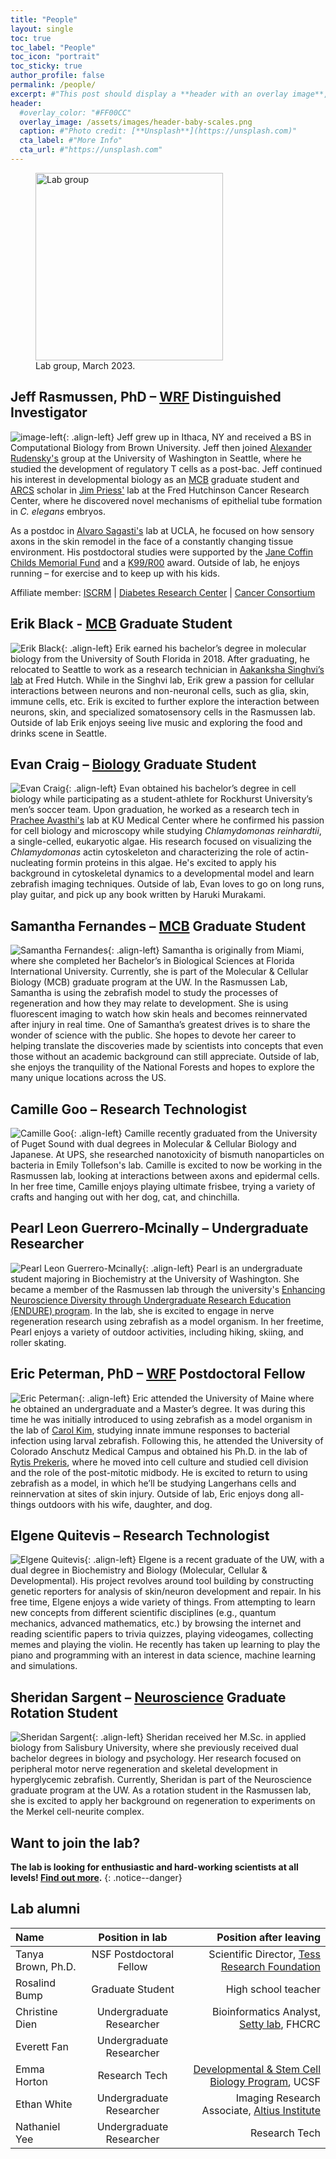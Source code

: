 ```yaml
---
title: "People"
layout: single
toc: true
toc_label: "People"
toc_icon: "portrait"
toc_sticky: true
author_profile: false
permalink: /people/
excerpt: #"This post should display a **header with an overlay image**, if the theme supports it."
header:
  #overlay_color: "#FF00CC"
  overlay_image: /assets/images/header-baby-scales.png
  caption: #"Photo credit: [**Unsplash**](https://unsplash.com)"
  cta_label: #"More Info"
  cta_url: #"https://unsplash.com"
---
```

<figure>
  <img src="{{site.url}}/assets/images/2023-ax-crew.jpg" class="align-center" width="300px" alt="Lab group"/>
  <figcaption>Lab group, March 2023.</figcaption>
</figure>

## Jeff Rasmussen, PhD – [WRF](http://www.wrfseattle.org/) Distinguished Investigator
![image-left](https://www.biology.washington.edu/sites/default/files/styles/portrait/public/JeffRas-Headshot-UWBiol.jpg){: .align-left} Jeff grew up in Ithaca, NY and received a BS in Computational Biology from Brown University. Jeff then joined [Alexander Rudensky's](https://www.mskcc.org/research-areas/labs/alexander-rudensky) group at the University of Washington in Seattle, where he studied the development of regulatory T cells as a post-bac. Jeff continued his interest in developmental biology as an [MCB](https://depts.washington.edu/mcb/) graduate student and [ARCS](http://www.seattlearcsfoundation.org/) scholar in [Jim Priess'](http://research.fhcrc.org/priess/en.html) lab at the Fred Hutchinson Cancer Research Center, where he discovered novel mechanisms of epithelial tube formation in *C. elegans* embryos.

As a postdoc in [Alvaro Sagasti's](https://www.mcdb.ucla.edu/Research/Sagasti/Sagasti_lab_home.html) lab at UCLA, he focused on how sensory axons in the skin remodel in the face of a constantly changing tissue environment. His postdoctoral studies were supported by the [Jane Coffin Childs Memorial Fund](http://www.jccfund.org/) and a [K99/R00](https://projectreporter.nih.gov/project_info_description.cfm?aid=9229568&icde=38773434) award. Outside of lab, he enjoys running – for exercise and to keep up with his kids.

Affiliate member: [ISCRM](https://iscrm.uw.edu/) \| [Diabetes Research Center](https://depts.washington.edu/diabetes/) \| [Cancer Consortium](https://www.cancerconsortium.org/en.html)

## Erik Black - [MCB](https://mcb-seattle.edu/) Graduate Student
![Erik Black](/assets/images/erik-black-web.png){: .align-left} Erik earned his bachelor’s degree in molecular biology from the University of South Florida in 2018. After graduating, he relocated to Seattle to work as a research technician in [Aakanksha Singhvi’s lab](https://research.fredhutch.org/singhvi/en.html) at Fred Hutch. While in the Singhvi lab, Erik grew a passion for cellular interactions between neurons and non-neuronal cells, such as glia, skin, immune cells, etc. Erik is excited to further explore the interaction between neurons, skin, and specialized somatosensory cells in the Rasmussen lab. Outside of lab Erik enjoys seeing live music and exploring the food and drinks scene in Seattle.

## Evan Craig – [Biology](https://www.biology.washington.edu/programs/graduate) Graduate Student
![Evan Craig](/assets/images/Evan-web.jpg){: .align-left} Evan obtained his bachelor’s degree in cell biology while participating as a student-athlete for Rockhurst University’s men’s soccer team. Upon graduation, he worked as a research tech in [Prachee Avasthi's](http://www.avasthilab.org/) lab at KU Medical Center where he confirmed his passion for cell biology and microscopy while studying *Chlamydomonas reinhardtii*, a single-celled, eukaryotic algae.  His research focused on visualizing the *Chlamydomonas* actin cytoskeleton and characterizing the role of actin-nucleating formin proteins in this algae. He's excited to apply his background in cytoskeletal dynamics to a developmental model and learn zebrafish imaging techniques. Outside of lab, Evan loves to go on long runs, play guitar, and pick up any book written by Haruki Murakami.
<a href="https://twitter.com/evanwalkercraig"><i class="fab fa-fw fa-twitter-square" aria-hidden="true"></i></a>

## Samantha Fernandes – [MCB](https://mcb-seattle.edu/) Graduate Student
![Samantha Fernandes](/assets/images/Samantha-Fernandes-pikeplace-web.jpg){: .align-left} Samantha is originally from Miami, where she completed her Bachelor’s in Biological Sciences at Florida International University. Currently, she is part of the Molecular & Cellular Biology (MCB) graduate program at the UW. In the Rasmussen Lab, Samantha is using the zebrafish model to study the processes of regeneration and how they may relate to development. She is using fluorescent imaging to watch how skin heals and becomes reinnervated after injury in real time. One of Samantha’s greatest drives is to share the wonder of science with the public. She hopes to devote her career to helping translate the discoveries made by scientists into concepts that even those without an academic background can still appreciate. Outside of lab, she enjoys the tranquility of the National Forests and hopes to explore the many unique locations across the US.

## Camille Goo – Research Technologist
![Camille Goo](/assets/images/Camille-web.jpg){: .align-left} Camille recently graduated from the University of Puget Sound with dual degrees in Molecular & Cellular Biology and Japanese. At UPS, she researched nanotoxicity of bismuth nanoparticles on bacteria in Emily Tollefson's lab. Camille is excited to now be working in the Rasmussen lab, looking at interactions between axons and epidermal cells. In her free time, Camille enjoys playing ultimate frisbee, trying a variety of crafts and hanging out with her dog, cat, and chinchilla.

## Pearl Leon Guerrero-Mcinally – Undergraduate Researcher
![Pearl Leon Guerrero-Mcinally](/assets/images/Pearl-web.jpg){: .align-left} Pearl is an undergraduate student majoring in Biochemistry at the University of Washington. She became a member of the Rasmussen lab through the university's [Enhancing Neuroscience Diversity through Undergraduate Research Education (ENDURE) program](http://depts.washington.edu/endure/). In the lab, she is excited to engage in nerve regeneration research using zebrafish as a model organism. In her freetime, Pearl enjoys a variety of outdoor activities, including hiking, skiing, and roller skating.

## Eric Peterman, PhD – [WRF](http://wrfseattle.org/fellows.php) Postdoctoral Fellow
![Eric Peterman](/assets/images/Eric-web.jpg){: .align-left} Eric attended the University of Maine where he obtained an undergraduate and a Master’s degree. It was during this time he was initially introduced to using zebrafish as a model organism in the lab of [Carol Kim](https://gsbse.umaine.edu/people/carol-kim/), studying innate immune responses to bacterial infection using larval zebrafish. Following this, he attended the University of Colorado Anschutz Medical Campus and obtained his Ph.D. in the lab of [Rytis Prekeris](https://www.prekerislab.com/), where he moved into cell culture and studied cell division and the role of the post-mitotic midbody. He is excited to return to using zebrafish as a model, in which he’ll be studying Langerhans cells and reinnervation at sites of skin injury. Outside of lab, Eric enjoys dong all-things outdoors with his wife, daughter, and dog.
<a href="https://twitter.com/errricpeterman"><i class="fab fa-fw fa-twitter-square" aria-hidden="true"></i></a>

## Elgene Quitevis – Research Technologist
![Elgene Quitevis](/assets/images/Elgene-web.jpg){: .align-left} Elgene is a recent graduate of the UW, with a dual degree in Biochemistry and Biology (Molecular, Cellular & Developmental). His project revolves around tool building by constructing genetic reporters for analysis of skin/neuron development and repair.  In his free time, Elgene enjoys a wide variety of things. From attempting to learn new concepts from different scientific disciplines (e.g., quantum mechanics, advanced mathematics, etc.) by browsing the internet and reading scientific papers to trivia quizzes, playing videogames, collecting memes and playing the violin. He recently has taken up learning to play the piano and programming with an interest in data science, machine learning and simulations.

## Sheridan Sargent – [Neuroscience](https://depts.washington.edu/neurogrd/) Graduate Rotation Student
![Sheridan Sargent](/assets/images/Sheridan-web.png){: .align-left} Sheridan received her M.Sc. in applied biology from Salisbury University, where she previously received dual bachelor degrees in biology and psychology. Her research focused on peripheral motor nerve regeneration and skeletal development in hyperglycemic zebrafish. Currently, Sheridan is part of the Neuroscience graduate program at the UW. As a rotation student in the Rasmussen lab, she is excited to apply her background on regeneration to experiments on the Merkel cell-neurite complex.


## Want to join the lab?
**The lab is looking for enthusiastic and hard-working scientists at all levels! [Find out more](/join/).** 
{: .notice--danger}

## Lab alumni

| Name | Position in lab | Position after leaving |
|:--------|:-------:|--------:|
| Tanya Brown, Ph.D. <a href="https://twitter.com/TanyaLBrown_14"><i class="fab fa-fw fa-twitter-square" aria-hidden="true"></i></a>  | NSF Postdoctoral Fellow | Scientific Director, [Tess Research Foundation](https://www.tessresearch.org/)   |
| Rosalind Bump | Graduate Student | High school teacher |
| Christine Dien <a href="https://twitter.com/christine_dien"><i class="fab fa-fw fa-twitter-square" aria-hidden="true"></i></a> | Undergraduate Researcher | Bioinformatics Analyst, [Setty lab](https://research.fhcrc.org/setty/en.html), FHCRC |
| Everett Fan  | Undergraduate Researcher |   |
| Emma Horton | Research Tech | [Developmental & Stem Cell Biology Program](https://dscb.ucsf.edu/), UCSF |
| Ethan White   | Undergraduate Researcher |  Imaging Research Associate, [Altius Institute](http://www.altius.org/) |
| Nathaniel Yee   | Undergraduate Researcher |  Research Tech |
